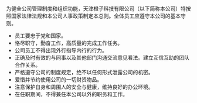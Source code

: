 为健全公司管理制度和组织功能，天津橙子科技有限公司（以下简称本公司）特按照国家法律法规和本公司人事政策制定本总则。全体员工应遵守本公司的基本守则。

- 员工要忠于党和国家。
- 恪尽职守，勤奋工作，高质量的完成工作任务。
- 公司员工不得出现外行指导内行的行为。
- 正确及时有效的与同事以及其他部门沟通交流意见看法。建立互信互助的团队合作关系。
- 严格遵守公司的制度规定，绝不以任何形式泄露公司的机密。
- 爱惜并节约使用公司的一切财资物品。
- 注意保护自身和周围人的安全与健康，维持良好的办公环境。
- 在任职期间，不得兼任本公司以外的职务和工作。

